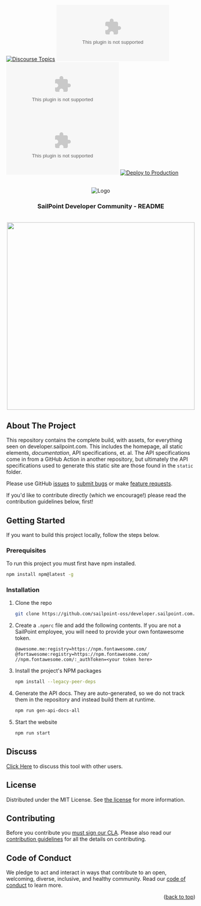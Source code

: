 <a id="readme-top"></a>

[![Discourse Topics][discourse-shield]][discourse-url] ![Issues][issues-shield] ![Latest Releases][release-shield] ![Contributor Shield][contributor-shield] [![Deploy to Production](https://github.com/sailpoint-oss/developer.sailpoint.com/actions/workflows/build-and-deploy-prod-gh-pages.yml/badge.svg)](https://github.com/sailpoint-oss/developer.sailpoint.com/actions/workflows/build-and-deploy-prod-gh-pages.yml)

[discourse-shield]: https://img.shields.io/discourse/topics?label=Discuss%20This%20Tool&server=https%3A%2F%2Fdeveloper.sailpoint.com%2Fdiscuss
[discourse-url]: https://developer.sailpoint.com/discuss/
[issues-shield]: https://img.shields.io/github/issues/sailpoint-oss/developer.sailpoint.com?label=Issues
[release-shield]: https://img.shields.io/github/v/release/sailpoint-oss/developer.sailpoint.com?label=Current%20Release
[contributor-shield]: https://img.shields.io/github/contributors/sailpoint-oss/developer.sailpoint.com?label=Contributors

<!-- PROJECT LOGO -->
<br />
<div align="center">
    <img src="./static/img/SailPoint-Developer-Community-Lockup.png" alt="Logo">

  <h3 align="center">SailPoint Developer Community - README</h3>
  <br/>
<div align="center">
<img src="./static/img/screenshot.png" width="500" height="" style="text-align:center">
</div>
</div>
 
<!-- ABOUT THE PROJECT -->

## About The Project

This repository contains the complete build, with assets, for everything seen on developer.sailpoint.com. This includes the homepage, all static elements, _documentation_, API specifications, et. al. The API specifications come in from a GitHub Action in another repository, but ultimately the API specifications used to generate this static site are those found in the `static` folder.

Please use GitHub [issues](https://github.com/sailpoint-oss/developer.sailpoint.com/issues) to [submit bugs](https://github.com/sailpoint-oss/developer.sailpoint.com/issues/new?assignees=&labels=&template=bug-report.md&title=%5BBug%5D+Your+Bug+Report+Here) or make [feature requests](https://github.com/sailpoint-oss/developer.sailpoint.com/issues/new?assignees=&labels=&template=feature-request.md&title=%5BFeature%5D+Your+Feature+Request+Here).

If you'd like to contribute directly (which we encourage!) please read the contribution guidelines below, first!

<!-- GETTING STARTED -->

## Getting Started

If you want to build this project locally, follow the steps below.

### Prerequisites

To run this project you must first have npm installed.

```sh
npm install npm@latest -g
```

### Installation

1. Clone the repo

   ```bash
   git clone https://github.com/sailpoint-oss/developer.sailpoint.com.git
   ```

2. Create a `.npmrc` file and add the following contents. If you are not a SailPoint employee, you will need to provide your own fontawesome token.

   ```text
   @awesome.me:registry=https://npm.fontawesome.com/
   @fortawesome:registry=https://npm.fontawesome.com/
   //npm.fontawesome.com/:_authToken=<your token here>
   ```

3. Install the project's NPM packages

   ```bash
   npm install --legacy-peer-deps
   ```

4. Generate the API docs. They are auto-generated, so we do not track them in the repository and instead build them at runtime.

   ```bash
   npm run gen-api-docs-all
   ```

5. Start the website
   ```bash
   npm run start
   ```

## Discuss

[Click Here](https://developer.sailpoint.com/discuss) to discuss this tool with other users.

<!-- LICENSE -->

## License

Distributed under the MIT License. See [the license](./LICENSE) for more information.

<!-- CONTRIBUTING -->

## Contributing

Before you contribute you [must sign our CLA](https://cla-assistant.io/sailpoint-oss/developer.sailpoint.com). Please also read our [contribution guidelines](./CONTRIBUTING.md) for all the details on contributing.

<!-- CODE OF CONDUCT -->

## Code of Conduct

We pledge to act and interact in ways that contribute to an open, welcoming, diverse, inclusive, and healthy community. Read our [code of conduct](./CODE_OF_CONDUCT.md) to learn more.

<p align="right">(<a href="#readme-top">back to top</a>)</p>
